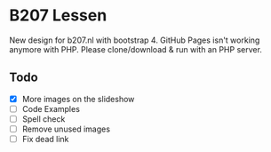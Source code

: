 # B207 Lessen

New design for b207.nl with bootstrap 4.
GitHub Pages isn't working anymore with PHP.
Please clone/download & run with an PHP server.

## Todo

- [x] More images on the slideshow
- [ ] Code Examples
- [ ] Spell check
- [ ] Remove unused images
- [ ] Fix dead link

